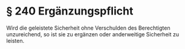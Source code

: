 # § 240 Ergänzungspflicht
Wird die geleistete Sicherheit ohne Verschulden des Berechtigten unzureichend, so ist sie zu ergänzen oder anderweitige Sicherheit zu leisten.